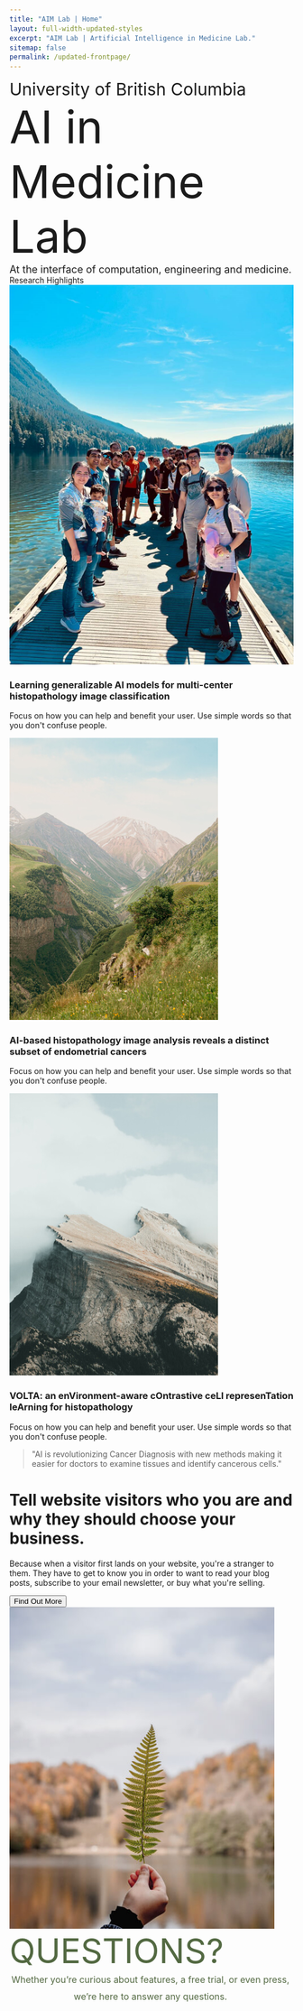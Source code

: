 ```yaml
---
title: "AIM Lab | Home"
layout: full-width-updated-styles
excerpt: "AIM Lab | Artificial Intelligence in Medicine Lab."
sitemap: false
permalink: /updated-frontpage/
---
```



<div class="updated-pages">
    <div class="front-hero-container">
        <div class="front-text-container">
            <div style="font-size: 30px">University of British Columbia
            </div>
            <div style="font-size: 80px;">AI in Medicine Lab
            </div>
            <div style="font-size: 18px">At the interface of computation, engineering and medicine.
            </div>
        </div>
    </div>
    <div class="front-rows-container">  
        <div class="front-row front-row1">
        <div class="service-title">Research Highlights</div>
            <div class="our-services">
                <div class="service-item">
                    <img src="/img/group photo image.png" alt="VOLTA">
                    <h3>Learning generalizable AI models for multi-center histopathology image classification
</h3>
                    <p>Focus on how you can help and benefit your user. Use simple words so that you don't confuse people.</p>
                </div>
                <div class="service-item">
                    <img src="/img/service-2.jpg" alt="Graphic Design">
                    <h3>AI-based histopathology image analysis reveals a distinct subset of endometrial cancers</h3>
                    <p>Focus on how you can help and benefit your user. Use simple words so that you don't confuse people.</p>
                </div>
                <div class="service-item">
                    <img src="/img/service-3.jpg" alt="Content Creation">
                    <h3>VOLTA: an enVironment-aware cOntrastive ceLl represenTation leArning for histopathology</h3>
                    <p>Focus on how you can help and benefit your user. Use simple words so that you don't confuse people.</p>
                </div>
            </div>
        </div>
        <div class="front-row front-row2">
            <div class="quote-container">
            <blockquote>
                <p>"AI is revolutionizing Cancer Diagnosis with new methods making it easier for doctors to examine tissues and identify cancerous cells."</p>
                <cite></cite>
            </blockquote>
            </div>
        </div>
        <div class="front-row front-row3">
            <div class="row3-container">
                <div class="text-content">
                    <h1>Tell website visitors who you are and why they should choose your business.</h1>
                    <p>Because when a visitor first lands on your website, you're a stranger to them. They have to get to know you in order to want to read your blog posts, subscribe to your email newsletter, or buy what you're selling.</p>
                    <button class="cta-button">Find Out More</button>
                </div>
                <div class="image-container">
                    <img src="/img/leaf.jpg" alt="Nature scene">
                </div>
            </div>
        </div>
        <div class="front-row front-row4">
            <div class="front-text-container" style="max-width: 500px;">
                <div style="font-size: 60px; color: #536942;">QUESTIONS?
                </div>
                <div style="font-size: 16px; color: #536942; text-align: center; line-height: 30px;">Whether you’re curious about features, a free trial, or even press, we’re here to answer any questions.
                </div>
            </div>
        </div>
    </div>
</div>
